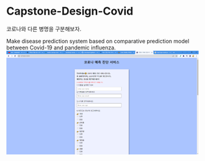 # Capstone-Design-Covid
코로나와 다른 병명을 구분해보자.

Make disease prediction system based on comparative prediction model between Covid-19 and pandemic influenza.
![메인페이지 프로토타입](Covid_Predict/CovidWeb-Project/CovidWeb/resource/main_proto.png)